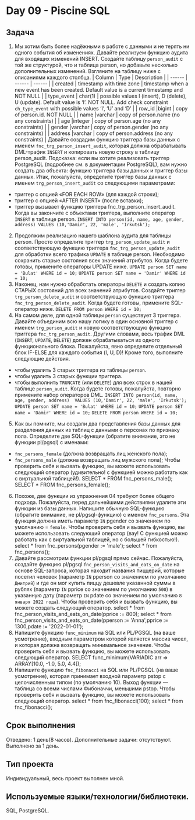 # Day 09 - Piscine SQL

## Задача
1. Мы хотим быть более надёжными в работе с данными и не терять ни одного события об изменениях. Давайте реализуем функцию аудита для входящих изменений INSERT.
Создайте таблицу `person_audit` с той же структурой, что и таблица person, но добавьте несколько дополнительных изменений. Взгляните на таблицу ниже с описаниями каждого столбца.
| Column | Type | Description |
| ------ | ------ | ------ |
| created | timestamp with time zone | timestamp when a new event has been created.  Default value is a current timestamp and NOT NULL |
| type_event | char(1) | possible values I (insert), D (delete), U (update). Default value is ‘I’. NOT NULL. Add check constraint `ch_type_event` with possible values ‘I’, ‘U’ and ‘D’ |
| row_id |bigint | copy of person.id. NOT NULL |
| name |varchar | copy of person.name (no any constraints) |
| age |integer | copy of person.age (no any constraints) |
| gender |varchar | copy of person.gender (no any constraints) |
| address |varchar | copy of person.address (no any constraints) |
Давайте создадим функцию триггера базы данных с именем `fnc_trg_person_insert_audit`, которая должна обрабатывать DML-трафик `INSERT` и копировать новую строку в таблицу person_audit.
Подсказка: если вы хотите реализовать триггер PostgreSQL (подробнее см. в документации PostgreSQL), вам нужно создать два объекта: функцию триггера базы данных и триггер базы данных.
Итак, пожалуйста, определите триггер базы данных с именем `trg_person_insert_audit` со следующими параметрами:
- триггер с опцией «FOR EACH ROW» (для каждой строки);
- триггер с опцией «AFTER INSERT» (после вставки);
- триггер вызывает функцию триггера fnc_trg_person_insert_audit.
Когда вы закончите с объектами триггера, выполните оператор `INSERT` в таблице person.
`INSERT INTO person(id, name, age, gender, address) VALUES (10,'Damir', 22, 'male', 'Irkutsk');`
2. Продолжим реализацию нашего шаблона аудита для таблицы person. Просто определите триггер `trg_person_update_audit` и соответствующую функцию триггера `fnc_trg_person_update_audit` для обработки всего трафика `UPDATE` в таблице person. Необходимо сохранить старые состояния всех значений атрибутов.
Когда будете готовы, примените операторы UPDATE ниже.
`UPDATE person SET name = 'Bulat' WHERE id = 10;`
`UPDATE person SET name = 'Damir' WHERE id = 10;`
3. Наконец, нам нужно обработать операторы `DELETE` и создать копию СТАРЫХ состояний для всех значений атрибутов. Создайте триггер `trg_person_delete_audit` и соответствующую функцию триггера `fnc_trg_person_delete_audit`.
Когда будете готовы, примените SQL-оператор ниже.
`DELETE FROM person WHERE id = 10;`
4. На самом деле, для одной таблицы `person` существует 3 триггера. Давайте объединим всю нашу логику в один основной триггер с именем `trg_person_audit` и новую соответствующую функцию триггера `fnc_trg_person_audit`.
Другими словами, весь трафик DML (`INSERT`, `UPDATE`, `DELETE`) должен обрабатываться из одного функционального блока. Пожалуйста, явно определите отдельный блок IF-ELSE для каждого события (I, U, D)!
Кроме того, выполните следующие действия.
- чтобы удалить 3 старых триггера из таблицы `person`.
- чтобы удалить 3 старых функции триггера.
- чтобы выполнить `TRUNCATE` (или `DELETE`) для всех строк в нашей таблице `person_audit`.
Когда будете готовы, пожалуйста, повторно примените набор операторов DML. 
`INSERT INTO person(id, name, age, gender, address)  VALUES (10,'Damir', 22, 'male', 'Irkutsk');`
`UPDATE person SET name = 'Bulat' WHERE id = 10;`
`UPDATE person SET name = 'Damir' WHERE id = 10;`
`DELETE FROM person WHERE id = 10;`
5. Как вы помните, мы создали два представления базы данных для разделения данных из таблиц с данными о персонах по признаку пола.
Определите две SQL-функции (обратите внимание, это не функции pl/pgsql) с именами:
- `fnc_persons_female` (должна возвращать лиц женского пола);
- `fnc_persons_male` (должна возвращать лиц мужского пола);
Чтобы проверить себя и вызвать функцию, вы можете использовать следующий оператор (удивительно! с функцией можно работать как с виртуальной таблицей!).
SELECT *
FROM fnc_persons_male();
SELECT *
FROM fnc_persons_female();
6. Похоже, две функции из упражнения 04 требуют более общего подхода. Пожалуйста, перед дальнейшими действиями удалите эти функции из базы данных.
Напишите обычную SQL-функцию (обратите внимание, не pl/pgsql-функцию) с именем `fnc_persons`. Эта функция должна иметь параметр `IN` pgender со значением по умолчанию = `female`.
Чтобы проверить себя и вызвать функцию, вы можете использовать следующий оператор (вау! С функцией можно работать как с виртуальной таблицей, но с большей гибкостью!).
    select *
    from fnc_persons(pgender := 'male');
    select *
    from fnc_persons();
7. Давайте рассмотрим функции pl/pgsql прямо сейчас.
Пожалуйста, создайте функцию pl/pgsql `fnc_person_visits_and_eats_on_date` на основе SQL-запроса, которая находит названия пиццерий, которые посетил человек (параметр `IN` pperson со значением по умолчанию `Дмитрий`) и где он мог купить пиццу дешевле указанной суммы в рублях (параметр `IN` pprice со значением по умолчанию `500`) в указанную дату (параметр `IN` pdate со значением по умолчанию `8 января 2022 года`).
Чтобы проверить себя и вызвать функцию, вы можете создать следующий оператор.
    select *
    from fnc_person_visits_and_eats_on_date(pprice := 800);
    select *
    from fnc_person_visits_and_eats_on_date(pperson := 'Anna',pprice := 1300,pdate := '2022-01-01');
8. Напишите функцию `func_minimum` на SQL или PL/PGSQL (на ваше усмотрение), входным параметром которой является массив чисел, и которая должна возвращать минимальное значение.
Чтобы проверить себя и вызвать функцию, вы можете использовать следующий оператор.
SELECT func_minimum(VARIADIC arr => ARRAY[10.0, -1.0, 5.0, 4.4]);
9. Напишите функцию `fnc_fibonacci` на SQL или PL/PGSQL (на ваше усмотрение), которая принимает входной параметр pstop с целочисленным типом (по умолчанию 10). Выход функции — таблица со всеми числами Фибоначчи, меньшими pstop.
Чтобы проверить себя и вызвать функцию, вы можете использовать следующий оператор.
    select * from fnc_fibonacci(100);
    select * from fnc_fibonacci();
## Срок выполнения
Отведено: 1 день(8 часов).
Дополнительные задачи: отсутствуют.
Выполнено за 1 день.
## Тип проекта
Индивидуальный, весь проект выполнен мной.
## Используемые языки/технологии/библиотеки.
SQL, PostgreSQL.
